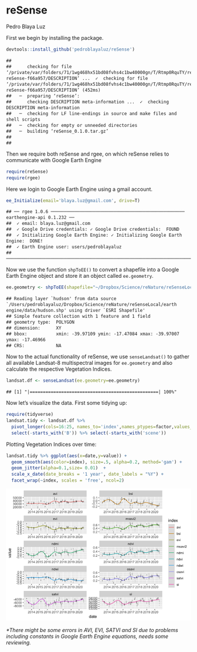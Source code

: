 reSense
================
Pedro Blaya Luz

First we begin by installing the package.

``` r
devtools::install_github('pedroblayaluz/reSense')
```

    ## 
    ##      checking for file ‘/private/var/folders/71/1wg468hx51bd08fvhs4c1bw40000gn/T/Rtmp0RquTY/remotes83e04fa887ae/pedroblayaluz-reSense-f66a957/DESCRIPTION’ ...  ✓  checking for file ‘/private/var/folders/71/1wg468hx51bd08fvhs4c1bw40000gn/T/Rtmp0RquTY/remotes83e04fa887ae/pedroblayaluz-reSense-f66a957/DESCRIPTION’ (452ms)
    ##   ─  preparing ‘reSense’:
    ##      checking DESCRIPTION meta-information ...  ✓  checking DESCRIPTION meta-information
    ##   ─  checking for LF line-endings in source and make files and shell scripts
    ##   ─  checking for empty or unneeded directories
    ##   ─  building ‘reSense_0.1.0.tar.gz’
    ##      
    ## 

Then we require both reSense and rgee, on which reSense relies to
communicate with Google Earth Engine

``` r
require(reSense)
require(rgee)
```

Here we login to Google Earth Engine using a gmail account.

``` r
ee_Initialize(email='blaya.luz@gmail.com', drive=T)
```

    ## ── rgee 1.0.6 ─────────────────────────────────────────────────── earthengine-api 0.1.232 ── 
    ##  ✓ email: blaya.luz@gmail.com 
    ##  ✓ Google Drive credentials: ✓ Google Drive credentials:  FOUND
    ##  ✓ Initializing Google Earth Engine: ✓ Initializing Google Earth Engine:  DONE!
    ##  ✓ Earth Engine user: users/pedroblayaluz 
    ## ────────────────────────────────────────────────────────────────────────────────────────────

Now we use the function `shpToEE()` to convert a shapefile into a Google
Earth Engine object and store it an object called `ee.geometry`.

``` r
ee.geometry <- shpToEE(shapefile="~/Dropbox/Science/reNature/reSenseLocal/earth engine/data/hudson.shp")
```

    ## Reading layer `hudson' from data source `/Users/pedroblayaluz/Dropbox/Science/reNature/reSenseLocal/earth engine/data/hudson.shp' using driver `ESRI Shapefile'
    ## Simple feature collection with 1 feature and 1 field
    ## geometry type:  POLYGON
    ## dimension:      XY
    ## bbox:           xmin: -39.97109 ymin: -17.47084 xmax: -39.97007 ymax: -17.46966
    ## CRS:            NA

Now to the actual functionality of reSense, we use `senseLandsat()` to
gather all available Landsat-8 multispectral images for `ee.geometry`
and also calculate the respective Vegetation Indices.

``` r
landsat.df <- senseLandsat(ee.geometry=ee.geometry)
```

    ## [1] "|=================================================| 100%"

Now let’s visualize the data. First some tidying up:

``` r
require(tidyverse)
landsat.tidy <- landsat.df %>%
  pivot_longer(cols=16:25, names_to='index',names_ptypes=factor,values_to='value') %>%
  select(-starts_with('B')) %>% select(-starts_with('scene'))
```

Plotting Vegetation Indices over time:

``` r
landsat.tidy %>% ggplot(aes(x=date,y=value)) +
  geom_smooth(aes(color=index), size=.5, alpha=0.2, method='gam') +
  geom_jitter(alpha=0.1,size= 0.01)  +
  scale_x_date(date_breaks = '1 year', date_labels = "%Y") +
  facet_wrap(~index, scales = 'free', ncol=2)
```

![](README_files/figure-gfm/unnamed-chunk-8-1.png)<!-- -->

*\*There might be some errors in AVI, EVI, SATVI and SI due to problems
including constants in Google Earth Engine equations, needs some
reviewing.*

